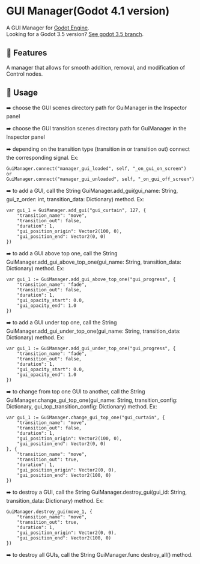 # GUI Manager(Godot 4.1 version)

A GUI Manager for [Godot Engine](https://godotengine.org/).<br />
Looking for a Godot 3.5 version? [See godot 3.5 branch](https://github.com/MarekZdun/godot-gui-manager/tree/3.5).

## 📄 Features
A manager that allows for smooth addition, removal, and modification of Control nodes.

## 📄 Usage
➡️ choose the GUI scenes directory path for GuiManager in the Inspector panel

➡️ choose the GUI transition scenes directory path for GuiManager in the Inspector panel
	
➡️ depending on the transition type (transition in or transition out) connect the corresponding signal. Ex:
	
	GuiManager.connect("manager_gui_loaded", self, "_on_gui_on_screen") 
	or
	GuiManager.connect("manager_gui_unloaded", self, "_on_gui_off_screen")
	
➡️ to add a GUI, call the String GuiManager.add_gui(gui_name: String, gui_z_order: int, transition_data: Dictionary) method. Ex:
	
	var gui_1 = GuiManager.add_gui("gui_curtain", 127, {
		"transition_name": "move",
		"transition_out": false,
		"duration": 1,
		"gui_position_origin": Vector2(100, 0),
		"gui_position_end": Vector2(0, 0)
	})

 ➡️ to add a GUI above top one, call the String GuiManager.add_gui_above_top_one(gui_name: String, transition_data: Dictionary) method. Ex:

 	var gui_1 := GuiManager.add_gui_above_top_one("gui_progress", {
		"transition_name": "fade",
		"transition_out": false,
		"duration": 1,
		"gui_opacity_start": 0.0,
		"gui_opacity_end": 1.0
	})

  ➡️ to add a GUI under top one, call the String GuiManager.add_gui_under_top_one(gui_name: String, transition_data: Dictionary) method. Ex:

 	var gui_1 := GuiManager.add_gui_under_top_one("gui_progress", {
		"transition_name": "fade",
		"transition_out": false,
		"duration": 1,
		"gui_opacity_start": 0.0,
		"gui_opacity_end": 1.0
	})

   ➡️ to change from top one GUI to another, call the String GuiManager.change_gui_top_one(gui_name: String, transition_config: Dictionary, gui_top_transition_config: Dictionary) method. Ex:

	var gui_1 := GuiManager.change_gui_top_one("gui_curtain", {
		"transition_name": "move",
		"transition_out": false,
		"duration": 1,
		"gui_position_origin": Vector2(100, 0),
		"gui_position_end": Vector2(0, 0)
	}, {
		"transition_name": "move",
		"transition_out": true,
		"duration": 1,
		"gui_position_origin": Vector2(0, 0),
		"gui_position_end": Vector2(100, 0)
	})

  ➡️ to destroy a GUI, call the String GuiManager.destroy_gui(gui_id: String, transition_data: Dictionary) method. Ex:
	
	GuiManager.destroy_gui(move_1, {
		"transition_name": "move",
		"transition_out": true,
		"duration": 1,
		"gui_position_origin": Vector2(0, 0),
		"gui_position_end": Vector2(100, 0)
	})

  ➡️ to destroy all GUIs, call the String GuiManager.func destroy_all() method.

